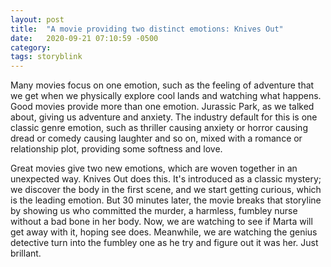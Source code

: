```yaml
---
layout: post
title:  "A movie providing two distinct emotions: Knives Out"
date:   2020-09-21 07:10:59 -0500
category: 
tags: storyblink
---
```

Many movies focus on one emotion, such as the feeling of adventure that we get when we physically explore cool lands and watching what happens. Good movies provide more than one emotion. Jurassic Park, as we talked about, giving us adventure and anxiety. The industry default for this is one classic genre emotion, such as thriller causing anxiety or horror causing dread or comedy causing laughter and so on, mixed with a romance or relationship plot, providing some softness and love.

Great movies give two new emotions, which are woven together in an unexpected way. Knives Out does this. It's introduced as a classic mystery; we discover the body in the first scene, and we start getting curious, which is the leading emotion. But 30 minutes later, the movie breaks that storyline by showing us who committed the murder, a harmless, fumbley nurse without a bad bone in her body. Now, we are watching to see if Marta will get away with it, hoping see does. Meanwhile, we are watching the genius detective turn into the fumbley one as he try and figure out it was her. Just brillant.